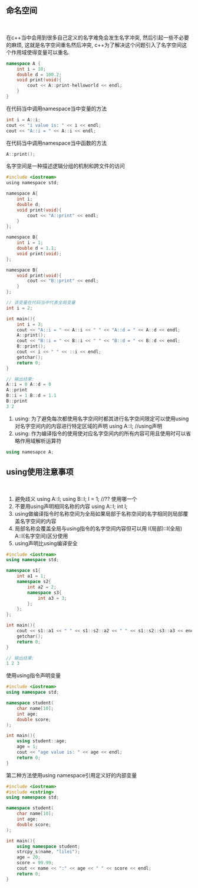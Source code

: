 ## 命名空间

<br>

在c++当中会用到很多自己定义的名字难免会发生名字冲突, 然后引起一些不必要的麻烦, 这就是名字空间重名然后冲突, c++为了解决这个问题引入了名字空间这个作用域使得变量可以重名.

```c++
namespace A {
    int i = 10;
    double d = 100.2;
    void print(void){
        cout << A::print-helloworld << endl;
    }
}
```

在代码当中调用namespace当中变量的方法
```c++
int i = A::i;
cout << "i value is: " << i << endl;
cout << "A::i = " << A::i << endl;
```

在代码当中调用namespace当中函数的方法
```c++
A::print();
```

名字空间是一种描述逻辑分组的机制和跨文件的访问

```c
#include <iostream>
using namespace std;

namespace A{
    int i;
    double d;
    void print(void){
        cout << "A::print" << endl;
    }
};

namespace B{
    int i = 1;
    double d = 1.1;
    void print(void);
};

namespace B{
    void print(void){
        cout << "B::print" << endl;
    }
};

// 该变量在代码当中代表全局变量
int i = 2;

int main(){
    int i = 3;
    cout << "A::i = " << A::i << " " << "A::d = " << A::d << endl;
    A::print();
    cout << "B::i = " << B::i << " " << "B::d = " << B::d << endl;
    B::print();
    cout << i << " " << ::i << endl;
    getchar();
    return 0;
}

// 输出结果:
A::i = 0 A::d = 0
A::print
B::i = 1 B::d = 1.1
B::print
3 2
```

1) using: 为了避免每次都使用名字空间时都其进行名字空间限定可以使用using 对名字空间内的内容进行特定区域的声明 using A::I; //using声明
2) using: 作为编译指令的使用使对应名字空间内的所有内容可用且使用时可以省略作用域解析运算符
```c++
using namesapce A;
```

## using使用注意事项

<br>

1) 避免歧义 using A::I; using B::I; I = 1; //?? 使用哪一个
2) 不要用using声明相同名称的内容 using A::I; int I;
3) using做编译指令时名称空间为全局如果局部于名称空间的名字相同则局部覆盖名字空间的内容
4) 局部名称会覆盖全局与using指令的名字空间内容但可以用 I(局部)::I(全局) A::I(名字空间)区分使用
5) using声明比using编译安全


```cpp
#include <iostream>
using namespace std;

namespace s1{
    int a1 = 1;
    namespace s2{
        int a2 = 2;
        namespace s3{
            int a3 = 3;
        };
    };
};

int main(){
    cout << s1::a1 << " " << s1::s2::a2 << " " << s1::s2::s3::a3 << endl;
    getchar();
    return 0;
}

// 输出结果:
1 2 3
```

使用using指令声明变量

```cpp
#include <iostream>
using namespace std;

namespace student(
    char name[10];
    int age;
    double score;
);

int main(){
    using student::age;
    age = 1;
    cout << "age value is: " << age << endl;
    return 0;
}
```

第二种方法使用using namespace引用定义好的内部变量
```cpp
#include <iostream>
#include <cstring>
using namespace std;

namespace student(
    char name[10];
    int age;
    double score;
);

int main(){
    using namespace student;
    strcpy_s(name, "lilei");
    age = 20;
    score = 99.99;
    cout << name << ":" << age << " " << score << endl; 
    return 0;
}
```
